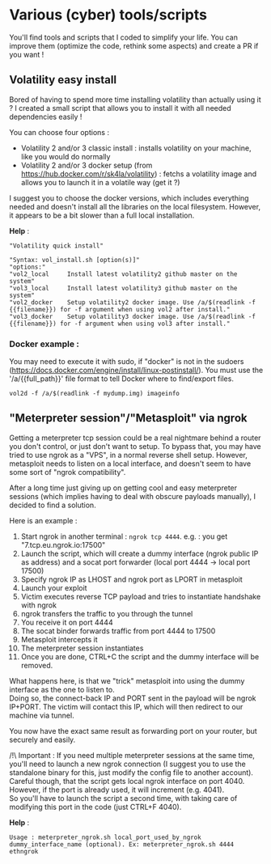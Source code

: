 # Various (cyber) tools/scripts

You'll find tools and scripts that I coded to simplify your life. You can improve them (optimize the code, rethink some aspects) and create a PR if you want !

## Volatility easy install

Bored of having to spend more time installing volatility than actually using it ? I created a small script that allows you to install it with all needed dependencies easily !

You can choose four options :

- Volatility 2 and/or 3 classic install : installs volatility on your machine, like you would do normally
- Volatility 2 and/or 3 docker setup (from https://hub.docker.com/r/sk4la/volatility) : fetchs a volatility image and allows you to launch it in a volatile way (get it ?)

I suggest you to choose the docker versions, which includes everything needed and doesn't install all the libraries on the local filesystem. However, it appears to be a bit slower than a full local installation.

**Help** :

```
"Volatility quick install"

"Syntax: vol_install.sh [option(s)]"
"options:"
"vol2_local     Install latest volatility2 github master on the system"
"vol3_local     Install latest volatility3 github master on the system"
"vol2_docker    Setup volatility2 docker image. Use /a/$(readlink -f {{filename}}) for -f argument when using vol2 after install."
"vol3_docker    Setup volatility3 docker image. Use /a/$(readlink -f {{filename}}) for -f argument when using vol3 after install."
```

### Docker example :
You may need to execute it with sudo, if "docker" is not in the sudoers (https://docs.docker.com/engine/install/linux-postinstall/). You must use the '/a/{{full_path}}' file format to tell Docker where to find/export files.

`vol2d -f /a/$(readlink -f mydump.img) imageinfo`


## "Meterpreter session"/"Metasploit" via ngrok

Getting a meterpreter tcp session could be a real nightmare behind a router you don't control, or just don't want to setup. 
To bypass that, you may have tried to use ngrok as a "VPS", in a normal reverse shell setup. However, metasploit needs to listen on a local interface, and doesn't seem to have some sort of "ngrok compatibility".

After a long time just giving up on getting cool and easy meterpreter sessions (which implies having to deal with obscure payloads manually), I decided to find a solution.

Here is an example :

1. Start ngrok in another terminal : `ngrok tcp 4444`. e.g. : you get "7.tcp.eu.ngrok.io:17500"
2. Launch the script, which will create a dummy interface (ngrok public IP as address) and a socat port forwarder (local port 4444 -> local port 17500)
3. Specify ngrok IP as LHOST and ngrok port as LPORT in metasploit
4. Launch your exploit
5. Victim executes reverse TCP payload and tries to instantiate handshake with ngrok
6. ngrok transfers the traffic to you through the tunnel
7. You receive it on port 4444
8. The socat binder forwards traffic from port 4444 to 17500
9. Metasploit intercepts it 
10. The meterpreter session instantiates
11. Once you are done, CTRL+C the script and the dummy interface will be removed.
    
What happens here, is that we "trick" metasploit into using the dummy interface as the one to listen to.  
Doing so, the connect-back IP and PORT sent in the payload will be ngrok IP+PORT. The victim will contact this IP, which will then redirect to our machine via tunnel. 

You now have the exact same result as forwarding port on your router, but securely and easily.

/!\ Important : If you need multiple meterpreter sessions at the same time, you'll need to launch a new ngrok connection (I suggest you to use the standalone binary for this, just modify the config file to another account). Careful though, that the script gets local ngrok interface on port 4040. However, if the port is already used, it will increment (e.g. 4041).  
So you'll have to launch the script a second time, with taking care of modifying this port in the code (just CTRL+F 4040).

**Help** :

`Usage : meterpreter_ngrok.sh local_port_used_by_ngrok dummy_interface_name (optional). Ex: meterpreter_ngrok.sh 4444 ethngrok`

